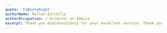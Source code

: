 ```yaml
---
quote: 'FaQuoteRight'
authorName: Rallen Estrella
authorOccupation: / Director at Immico
excerpt: Thank you KunConsultancy for your excellent service. Thank you to Mr. Hamza and his team who are so helpful and loyal about their service. They always answered all our questions and concern at all hours without getting annoyed 😊. They explained well the whole process to us from skill assessment up to permanent residency and made it a stress free process all throughout. They are really a blessing to us, that’s why I highly recommend KunConsultancy to my friends and family who is looking for a great migration agent. Keep up the good work KunConsultancy and keep helping others to make their dreams be fulfilled!
---
```

